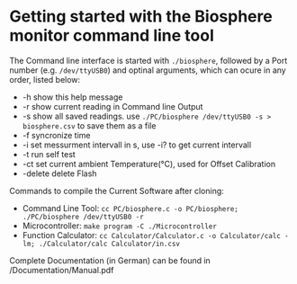 # Getting started with the Biosphere monitor command line tool

The Command line interface is started with `./biosphere`,
followed by a Port number (e.g. `/dev/ttyUSB0`) and optinal arguments,
which can ocure in any order, listed below:

* -h show this help message
* -r show current reading in Command line Output
* -s show all saved readings. use `./PC/biosphere /dev/ttyUSB0 -s > biosphere.csv` to save them as a file
* -f syncronize time
* -i set messurment intervall in s, use -i? to get current intervall
* -t run self test
* -ct set current ambient Temperature(°C), used for Offset Calibration
* -delete delete Flash

Commands to compile the Current Software after cloning:

* Command Line Tool: `cc PC/biosphere.c -o PC/biosphere; ./PC/biosphere /dev/ttyUSB0 -r`
* Microcontroller: `make program -C ./Microcontroller`
* Function Calculator: `cc Calculator/Calculator.c -o Calculator/calc -lm; ./Calculator/calc Calculator/in.csv`

Complete Documentation (in German) can be found in /Documentation/Manual.pdf